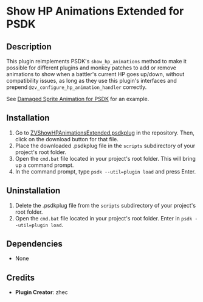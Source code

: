 # Show HP Animations Extended for PSDK

## Description
This plugin reimplements PSDK's `show_hp_animations` method to make it possible for different plugins and monkey patches to add or remove animations to show when a battler's current HP goes up/down, without compatibility issues, as long as they use this plugin's interfaces and prepend `@zv_configure_hp_animation_handler` correctly.

See [Damaged Sprite Animation for PSDK](https://github.com/zhec9p/damaged-sprite-animation/) for an example.

## Installation
1. Go to [ZVShowHPAnimationsExtended.psdkplug](https://github.com/zhec9p/show-hp-animations-extended/blob/main/scripts/ZVShowHPAnimationsExtended.psdkplug) in the repository. Then, click on the download button for that file.
2. Place the downloaded .psdkplug file in the `scripts` subdirectory of your project's root folder.
3. Open the `cmd.bat` file located in your project's root folder. This will bring up a command prompt.
4. In the command prompt, type `psdk --util=plugin load` and press Enter.

## Uninstallation
1. Delete the .psdkplug file from the `scripts` subdirectory of your project's root folder.
2. Open the `cmd.bat` file located in your project's root folder. Enter in `psdk --util=plugin load`.

## Dependencies
- None

## Credits
- **Plugin Creator**: zhec



